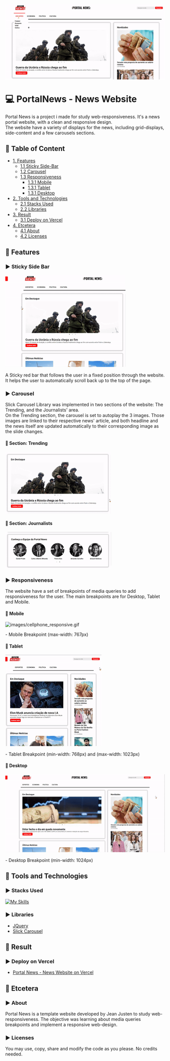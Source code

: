 <!--Title Image-->
![images/ezgif.com-video-to-gif-converter.gif](https://github.com/jeanjusten/Portal_News/blob/main/images/ezgif.com-video-to-gif-converter.gif?raw=true)
# :computer: PortalNews - News Website 
  <p>
  Portal News is a project i made for study web-responsiveness. It's a news portal website, with a clean and responsive design.<br>
  The website have a variety of displays for the news, including grid-displays, side-content and a few carousels sections.
  </p>

<!--Menu-->
## :large_orange_diamond: Table of Content
- [1. Features](#large_orange_diamond-features)
  - [1.1 Sticky Side-Bar](#arrow_forward-sticky-side-bar)
  - [1.2 Carousel](#arrow_forward-carousel)
  - [1.3 Responsiveness](#arrow_forward-responsiveness)
    - [1.3.1 Mobile](#small_red_triangle_down-mobile)
    - [1.3.1 Tablet](#small_red_triangle_down-tablet)
    - [1.3.1 Desktop](#small_red_triangle_down-desktop)
- [2. Tools and Technologies](#large_orange_diamond-tools-and-technologies) 
  - [2.1 Stacks Used](#arrow_forward-stacks-used)
  - [2.2 Libraries](#arrow_forward-libraries)
- [3. Result](#large_orange_diamond-result)
  - [3.1 Deploy on Vercel](#arrow_forward-deploy-on-vercel)
- [4. Etcetera](#large_orange_diamond-etcetera)
  - [4.1 About](#arrow_forward-about)
  - [4.2 Licenses](#arrow_forward-licenses)

<!--Features-->
## :large_orange_diamond: Features
### :arrow_forward: Sticky Side Bar
![images/ezgif.com-crop.gif](https://github.com/jeanjusten/Portal_News/blob/main/images/ezgif.com-crop.gif?raw=true)
<p>
A Sticky red bar that follows the user in a fixed position through the website. It helps the user to automatically scroll back up to the top of the page.
</p>

### :arrow_forward: Carousel
<p>
Slick Carousel Library was implemented in two sections of the website: The Trending, and the Journalists' area.<br>
On the Trending section, the carousel is set to autoplay the 3 images. Those images are linked to their respective news' article, and both
headline and the news itself are updated automatically to their corresponding image as the slide changes.
</p>

#### :small_red_triangle_down: Section: Trending
![images/slick-trending-news.gif](https://github.com/jeanjusten/Portal_News/blob/main/images/slick-trending-news.gif?raw=true)
#### :small_red_triangle_down: Section: Journalists
![images/slick-journalists.gif](https://github.com/jeanjusten/Portal_News/blob/main/images/slick-journalists.gif?raw=true)


### :arrow_forward: Responsiveness
<p>
The website have a set of breakpoints of media queries to add responsiveness for the user. 
The main breakpoints are for Desktop, Tablet and Mobile.  
</p>

#### :small_red_triangle_down: Mobile
![images/cellphone_responsive.gif](https://github.com/jeanjusten/Portal_News/blob/main/images/cellphone_responsive.gif?raw=true)
<p>- Mobile Breakpoint (max-width: 767px)</p>

#### :small_red_triangle_down: Tablet
![images/tablet_responsive.gif](https://github.com/jeanjusten/Portal_News/blob/main/images/tablet_responsive.gif?raw=true)
<p>- Tablet Breakpoint (min-width: 768px) and (max-width: 1023px)</p>

#### :small_red_triangle_down: Desktop
![images/desktop_responsive.gif](https://github.com/jeanjusten/Portal_News/blob/main/images/desktop_responsive.gif?raw=true)
<p>- Desktop Breakpoint (min-width: 1024px)</p>

<!--Tools Used-->
## :large_orange_diamond: Tools and Technologies
### :arrow_forward: Stacks Used
[![My Skills](https://skillicons.dev/icons?i=html,css,js,jquery)](https://skillicons.dev)
### :arrow_forward: Libraries
* <a href="https://jquery.com/" alt="Visit JQuery documentation">JQuery</a>
* <a href="https://kenwheeler.github.io/slick/" alt="Visit Slick Carousel documentation">Slick Carousel</a>

<!--Deploy-->
## :large_orange_diamond: Result
### :arrow_forward: Deploy on Vercel 
* <a href="https://portal-news-seven.vercel.app/" alt="See the page live on Vercel now">Portal News - News Website on Vercel</a>

<!--Etcetera-->
## :large_orange_diamond: Etcetera
### :arrow_forward: About
<p>
  Portal News is a template website developed by Jean Justen to study web-responsiveness.
  The objective was learning about media queries breakpoints and implement a responsive web-design.
</p>

### :arrow_forward: Licenses
<p>
  You may use, copy, share and modify the code as you please. No credits needed.
</p>
